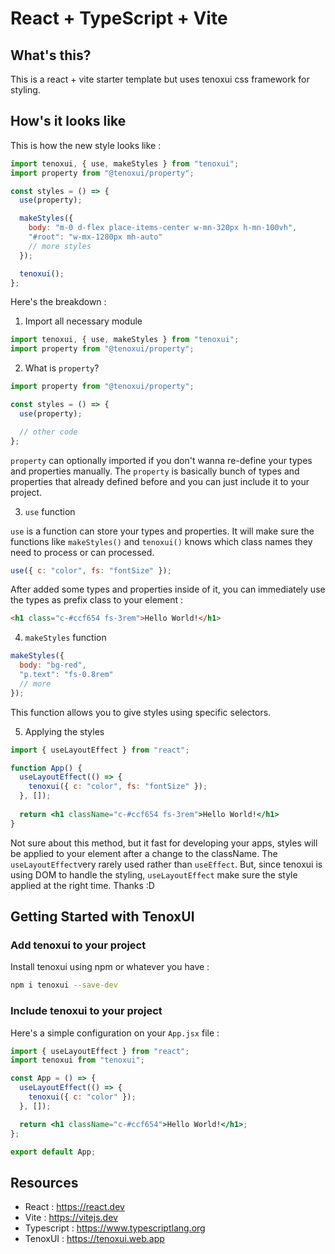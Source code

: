 # React + TypeScript + Vite

## What's this?

This is a react + vite starter template but uses tenoxui css framework for styling.

## How's it looks like

This is how the new style looks like :

```js
import tenoxui, { use, makeStyles } from "tenoxui";
import property from "@tenoxui/property";

const styles = () => {
  use(property);

  makeStyles({
    body: "m-0 d-flex place-items-center w-mn-320px h-mn-100vh",
    "#root": "w-mx-1280px mh-auto"
    // more styles
  });

  tenoxui();
};
```

Here's the breakdown :

1. Import all necessary module

```js
import tenoxui, { use, makeStyles } from "tenoxui";
import property from "@tenoxui/property";
```

2. What is `property`?

```js
import property from "@tenoxui/property";

const styles = () => {
  use(property);

  // other code
};
```

`property` can optionally imported if you don't wanna re-define your types and properties manually. The `property` is basically bunch of types and properties that already defined before and you can just include it to your project.

3. `use` function

`use` is a function can store your types and properties. It will make sure the functions like `makeStyles()` and `tenoxui()` knows which class names they need to process or can processed.

```js
use({ c: "color", fs: "fontSize" });
```

After added some types and properties inside of it, you can immediately use the types as prefix class to your element :

```html
<h1 class="c-#ccf654 fs-3rem">Hello World!</h1>
```

4. `makeStyles` function

```js
makeStyles({
  body: "bg-red",
  "p.text": "fs-0.8rem"
  // more
});
```

This function allows you to give styles using specific selectors.

5. Applying the styles

```jsx
import { useLayoutEffect } from "react";

function App() {
  useLayoutEffect(() => {
    tenoxui({ c: "color", fs: "fontSize" });
  }, []);
  
  return <h1 className="c-#ccf654 fs-3rem">Hello World!</h1>
}
```

Not sure about this method, but it fast for developing your apps, styles will be applied to your element after a change to the className. The `useLayoutEffect`very rarely used rather than `useEffect`. But, since tenoxui is using DOM to handle the styling, `useLayoutEffect` make sure the style applied at the right time. Thanks :D

## Getting Started with TenoxUI

### Add tenoxui to your project

Install tenoxui using npm or whatever you have :

```sh
npm i tenoxui --save-dev
```

### Include tenoxui to your project

Here's a simple configuration on your `App.jsx` file :

```jsx
import { useLayoutEffect } from "react";
import tenoxui from "tenoxui";

const App = () => {
  useLayoutEffect(() => {
    tenoxui({ c: "color" });
  }, []);

  return <h1 className="c-#ccf654">Hello World!</h1>;
};

export default App;
```

## Resources

- React : https://react.dev
- Vite : https://vitejs.dev
- Typescript : https://www.typescriptlang.org
- TenoxUI : https://tenoxui.web.app

